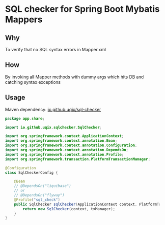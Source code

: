 # SQL checker for Spring Boot Mybatis Mappers

## Why
To verify that no SQL syntax errors in Mapper.xml

## How
By invoking all Mapper methods with dummy args which hits DB and catching syntax exceptions

## Usage

Maven dependency: [io.github.uqix/sql-checker](https://search.maven.org/artifact/io.github.uqix/sql-checker)

```java
package app.share;

import io.github.uqix.sqlchecker.SqlChecker;

import org.springframework.context.ApplicationContext;
import org.springframework.context.annotation.Bean;
import org.springframework.context.annotation.Configuration;
import org.springframework.context.annotation.DependsOn;
import org.springframework.context.annotation.Profile;
import org.springframework.transaction.PlatformTransactionManager;

@Configuration
class SqlCheckerConfig {

    @Bean
    // @DependsOn("liquibase")
    // or
    // @DependsOn("flyway")
    @Profile("sql_check")
    public SqlChecker sqlChecker(ApplicationContext context, PlatformTransactionManager txManager) {
        return new SqlChecker(context, txManager);
    }
}
```

